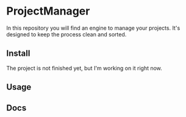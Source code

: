 # ProjectManager
In this repository you will find an engine to manage your projects. It's designed to keep the process clean and sorted.

## Install
The project is not finished yet, but I'm working on it right now.

## Usage

## Docs
